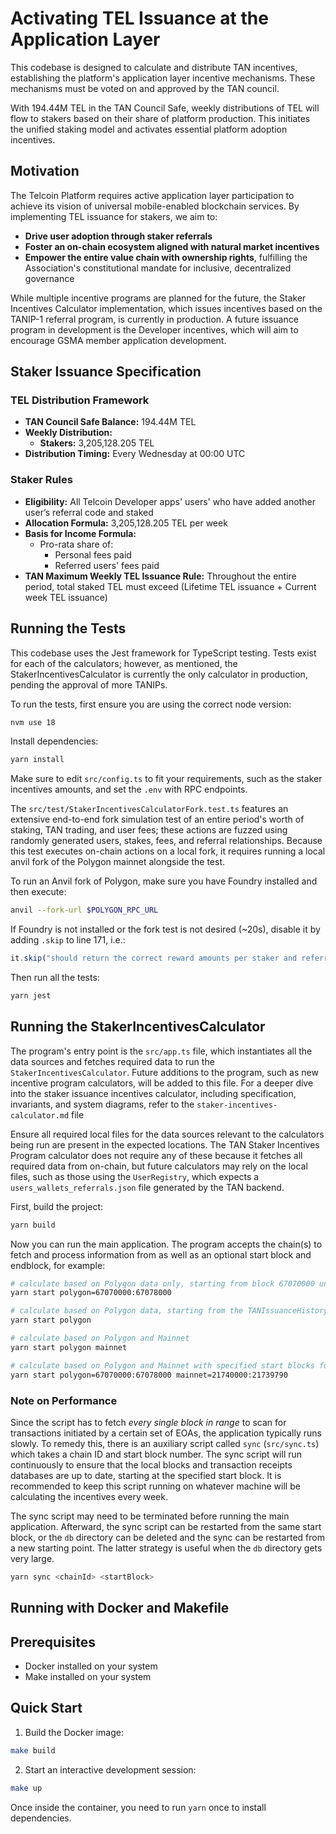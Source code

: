 # Activating TEL Issuance at the Application Layer

This codebase is designed to calculate and distribute TAN incentives, establishing the platform's application layer incentive mechanisms. These mechanisms must be voted on and approved by the TAN council.

With 194.44M TEL in the TAN Council Safe, weekly distributions of TEL will flow to stakers based on their share of platform production. This initiates the unified staking model and activates essential platform adoption incentives.

## Motivation

The Telcoin Platform requires active application layer participation to achieve its vision of universal mobile-enabled blockchain services. By implementing TEL issuance for stakers, we aim to:

- **Drive user adoption through staker referrals**
- **Foster an on-chain ecosystem aligned with natural market incentives**
- **Empower the entire value chain with ownership rights**, fulfilling the Association's constitutional mandate for inclusive, decentralized governance

While multiple incentive programs are planned for the future, the Staker Incentives Calculator implementation, which issues incentives based on the TANIP-1 referral program, is currently in production. A future issuance program in development is the Developer incentives, which will aim to encourage GSMA member application development.

## Staker Issuance Specification

### TEL Distribution Framework

- **TAN Council Safe Balance:** 194.44M TEL
- **Weekly Distribution:**
  - **Stakers:** 3,205,128.205 TEL
- **Distribution Timing:** Every Wednesday at 00:00 UTC

### Staker Rules

- **Eligibility:** All Telcoin Developer apps' users' who have added another user’s referral code and staked
- **Allocation Formula:** 3,205,128.205 TEL per week
- **Basis for Income Formula:**
  - Pro-rata share of:
    - Personal fees paid
    - Referred users' fees paid
- **TAN Maximum Weekly TEL Issuance Rule:** Throughout the entire period, total staked TEL must exceed (Lifetime TEL issuance + Current week TEL issuance)

## Running the Tests

This codebase uses the Jest framework for TypeScript testing. Tests exist for each of the calculators; however, as mentioned, the StakerIncentivesCalculator is currently the only calculator in production, pending the approval of more TANIPs.

To run the tests, first ensure you are using the correct node version:

```bash
nvm use 18
```

Install dependencies:

```bash
yarn install
```

Make sure to edit `src/config.ts` to fit your requirements, such as the staker incentives amounts, and set the `.env` with RPC endpoints.

The `src/test/StakerIncentivesCalculatorFork.test.ts` features an extensive end-to-end fork simulation test of an entire period's worth of staking, TAN trading, and user fees; these actions are fuzzed using randomly generated users, stakes, fees, and referral relationships. Because this test executes on-chain actions on a local fork, it requires running a local anvil fork of the Polygon mainnet alongside the test.

To run an Anvil fork of Polygon, make sure you have Foundry installed and then execute:

```bash
anvil --fork-url $POLYGON_RPC_URL
```

If Foundry is not installed or the fork test is not desired (~20s), disable it by adding `.skip` to line 171, i.e.:

```javascript
it.skip("should return the correct reward amounts per staker and referrer", async () => {
```

Then run all the tests:

```bash
yarn jest
```

## Running the StakerIncentivesCalculator

The program's entry point is the `src/app.ts` file, which instantiates all the data sources and fetches required data to run the `StakerIncentivesCalculator`. Future additions to the program, such as new incentive program calculators, will be added to this file. For a deeper dive into the staker issuance incentives calculator, including specification, invariants, and system diagrams, refer to the `staker-incentives-calculator.md` file

Ensure all required local files for the data sources relevant to the calculators being run are present in the expected locations. The TAN Staker Incentives Program calculator does not require any of these because it fetches all required data from on-chain, but future calculators may rely on the local files, such as those using the `UserRegistry`, which expects a `users_wallets_referrals.json` file generated by the TAN backend.

First, build the project:

```bash
yarn build
```

Now you can run the main application. The program accepts the chain(s) to fetch and process information from as well as an optional start block and endblock, for example:

```bash
# calculate based on Polygon data only, starting from block 67070000 until block 67078000
yarn start polygon=67070000:67078000

# calculate based on Polygon data, starting from the TANIssuanceHistory's stored `lastSettlementBlock`
yarn start polygon

# calculate based on Polygon and Mainnet
yarn start polygon mainnet

# calculate based on Polygon and Mainnet with specified start blocks for each.
yarn start polygon=67070000:67078000 mainnet=21740000:21739790
```

### Note on Performance

Since the script has to fetch _every single block in range_ to scan for transactions initiated by a certain set of EOAs, the application typically runs slowly. To remedy this, there is an auxiliary script called `sync` (`src/sync.ts`) which takes a chain ID and start block number. The sync script will run continuously to ensure that the local blocks and transaction receipts databases are up to date, starting at the specified start block. It is recommended to keep this script running on whatever machine will be calculating the incentives every week.

The sync script may need to be terminated before running the main application. Afterward, the sync script can be restarted from the same start block, or the `db` directory can be deleted and the sync can be restarted from a new starting point. The latter strategy is useful when the `db` directory gets very large.

```bash
yarn sync <chainId> <startBlock>
```

## Running with Docker and Makefile

## Prerequisites
- Docker installed on your system
- Make installed on your system

## Quick Start
1. Build the Docker image:
```bash
make build
```

2. Start an interactive development session:
```bash
make up
```

Once inside the container, you need to run `yarn` once to install dependencies.
